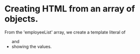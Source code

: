 # Creating HTML from an array of objects.

From the 'employeeList' array, we create a template literal of <ul> and <li> showing the values.